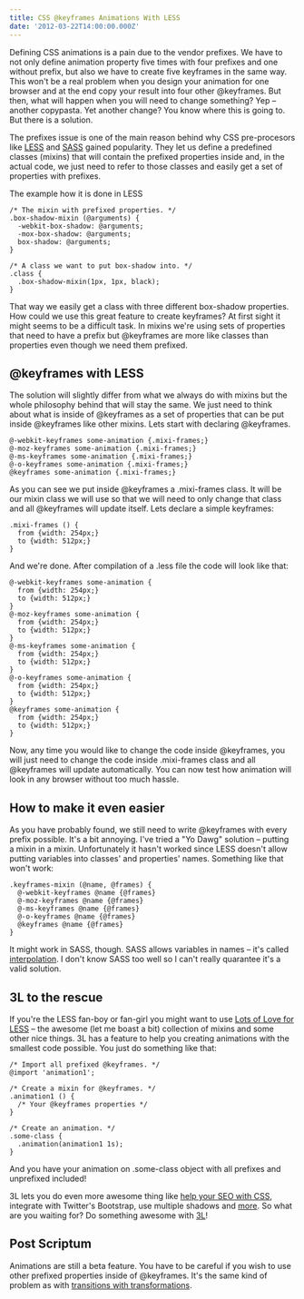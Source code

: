 ```yaml
---
title: CSS @keyframes Animations With LESS
date: '2012-03-22T14:00:00.000Z'
---
```


Defining CSS animations is a pain due to the vendor prefixes. We have to not only define animation property five times with four prefixes and one without prefix, but also we have to create five keyframes in the same way. This won't be a real problem when you design your animation for one browser and at the end copy your result into four other @keyframes. But then, what will happen when you will need to change something? Yep – another copypasta. Yet another change? You know where this is going to. But there is a solution.

The prefixes issue is one of the main reason behind why CSS pre-procesors like [LESS](http://lesscss.org/) and [SASS](http://sass-lang.com/) gained popularity. They let us define a predefined classes (mixins) that will contain the prefixed properties inside and, in the actual code, we just need to refer to those classes and easily get a set of properties with prefixes.

The example how it is done in LESS

```less
/* The mixin with prefixed properties. */
.box-shadow-mixin (@arguments) {
  -webkit-box-shadow: @arguments;
  -mox-box-shadow: @arguments;
  box-shadow: @arguments;
}

/* A class we want to put box-shadow into. */
.class {
  .box-shadow-mixin(1px, 1px, black);
}
```

That way we easily get a class with three different box-shadow properties. How could we use this great feature to create keyframes? At first sight it might seems to be a difficult task. In mixins we're using sets of properties that need to have a prefix but @keyframes are more like classes than properties even though we need them prefixed.

## @keyframes with LESS

The solution will slightly differ from what we always do with mixins but the whole philosophy behind that will stay the same. We just need to think about what is inside of @keyframes as a set of properties that can be put inside @keyframes like other mixins. Lets start with declaring @keyframes.

```less
@-webkit-keyframes some-animation {.mixi-frames;}
@-moz-keyframes some-animation {.mixi-frames;}
@-ms-keyframes some-animation {.mixi-frames;}
@-o-keyframes some-animation {.mixi-frames;}
@keyframes some-animation {.mixi-frames;}
```

As you can see we put inside @keyframes a .mixi-frames class. It will be our mixin class we will use so that we will need to only change that class and all @keyframes will update itself. Lets declare a simple keyframes:

```less
.mixi-frames () {
  from {width: 254px;}
  to {width: 512px;}
}
```

And we're done. After compilation of a .less file the code will look like that:

```less
@-webkit-keyframes some-animation {
  from {width: 254px;}
  to {width: 512px;}
}
@-moz-keyframes some-animation {
  from {width: 254px;}
  to {width: 512px;}
}
@-ms-keyframes some-animation {
  from {width: 254px;}
  to {width: 512px;}
}
@-o-keyframes some-animation {
  from {width: 254px;}
  to {width: 512px;}
}
@keyframes some-animation {
  from {width: 254px;}
  to {width: 512px;}
}
```

Now, any time you would like to change the code inside @keyframes, you will just need to change the code inside .mixi-frames class and all @keyframes will update automatically. You can now test how animation will look in any browser without too much hassle.

## How to make it even easier

As you have probably found, we still need to write @keyframes with every prefix possible. It's a bit annoying. I've tried a "Yo Dawg" solution – putting a mixin in a mixin. Unfortunately it hasn't worked since LESS doesn't allow putting variables into classes' and properties' names. Something like that won't work:

```less
.keyframes-mixin (@name, @frames) {
  @-webkit-keyframes @name {@frames}
  @-moz-keyframes @name {@frames}
  @-ms-keyframes @name {@frames}
  @-o-keyframes @name {@frames}
  @keyframes @name {@frames}
}
```

It might work in SASS, though. SASS allows variables in names – it's called [interpolation](http://sass-lang.com/tutorial.html#interpolation). I don't know SASS too well so I can't really quarantee it's a valid solution.

## 3L to the rescue

If you're the LESS fan-boy or fan-girl you might want to use [Lots of Love for LESS](http://mateuszkocz.github.com/3l/) – the awesome (let me boast a bit) collection of mixins and some other nice things. 3L has a feature to help you creating animations with the smallest code possible. You just do something like that:

```less
/* Import all prefixed @keyframes. */
@import 'animation1';

/* Create a mixin for @keyframes. */
.animation1 () {
  /* Your @keyframes properties */
}

/* Create an animation. */
.some-class {
  .animation(animation1 1s);
}
```

And you have your animation on .some-class object with all prefixes and unprefixed included!

3L lets you do even more awesome thing like [help your SEO with CSS](/how-to-improve-seo-with-css), integrate with Twitter's Bootstrap, use multiple shadows and [more](3l-the-grat-collection-of-mixins-for-less-introduction). So what are you waiting for? Do something awesome with [3L](http://mateuszkocz.github.com/3l/)!

## Post Scriptum

Animations are still a beta feature. You have to be careful if you wish to use other prefixed properties inside of @keyframes. It's the same kind of problem as with [transitions with transformations](/transition-with-transform-cant-be-future-proof).